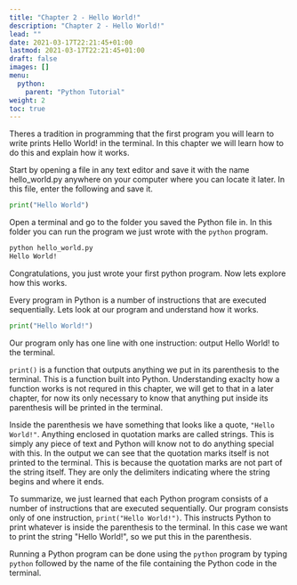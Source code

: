 ```yaml
---
title: "Chapter 2 - Hello World!"
description: "Chapter 2 - Hello World!"
lead: ""
date: 2021-03-17T22:21:45+01:00
lastmod: 2021-03-17T22:21:45+01:00
draft: false
images: []
menu: 
  python:
    parent: "Python Tutorial"
weight: 2
toc: true
---
```


Theres a tradition in programming that the first program you will learn to write prints Hello World! in the terminal. In this chapter we will learn how to do this and explain how it works.

Start by opening a file in any text editor and save it with the name hello_world.py anywhere on your computer where you can locate it later. In this file, enter the following and save it.
```py
print("Hello World")
```

Open a terminal and go to the folder you saved the Python file in. In this folder you can run the program we just wrote with the `python` program.

```sh
python hello_world.py
Hello World!
```

Congratulations, you just wrote your first python program. Now lets explore how this works.

Every program in Python is a number of instructions that are executed sequentially. Lets look at our program and understand how it works.

```py
print("Hello World!")
```

Our program only has one line with one instruction: output Hello World! to the terminal.

`print()` is a function that outputs anything we put in its parenthesis to the terminal. This is a function built into Python. Understanding exaclty how a function works is not requred in this chapter, we will get to that in a later chapter, for now its only necessary to know that anything put inside its parenthesis will be printed in the terminal.

Inside the parenthesis we have something that looks like a quote, `"Hello World!"`. Anything enclosed in quotation marks are called strings. This is simply any piece of text and Python will know not to do anything special with this. In the output we can see that the quotation marks itself is not printed to the terminal. This is because the quotation marks are not part of the string itself. They are only the delimiters indicating where the string begins and where it ends.

To summarize, we just learned that each Python program consists of a number of instructions that are executed sequentially. Our program consists only of one instruction, `print("Hello World!")`. This instructs Python to print whatever is inside the parenthesis to the terminal. In this case we want to print the string "Hello World!", so we put this in the parenthesis. 

Running a Python program can be done using the `python` program by typing `python` followed by the name of the file containing the Python code in the terminal.
